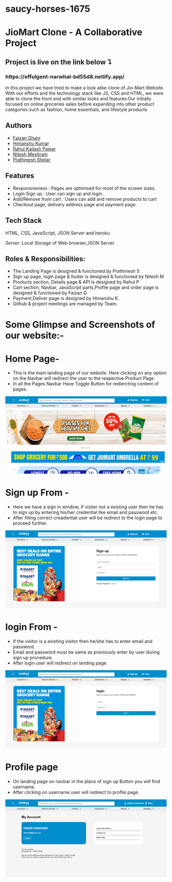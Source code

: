 # saucy-horses-1675
# JioMart Clone - A Collaborative Project
<p> <h2>Project is live on the link below ⮧ </h2> <h3> https://effulgent-narwhal-bd55d8.netlify.app/ </h3> </p>

In this project we have tried to make a look alike clone of Jio-Mart Website. With our efforts and the technology stack like JS, CSS and HTML, we were able to clone the front end with similar looks and features.Our initially focused on online groceries sales before expanding into other product categories such as fashion, home essentials, and lifestyle products


## Authors

- [Faizan Ghani](https://github.com/faizanghani2222)
- [Himanshu Kumar](https://github.com/Himanshu0894)
- [Rahul Kailash Pawar](https://github.com/Rahul7874)
- [Nitesh Meshram](https://github.com/nilmes)
- [Prathmesh Shelar](https://github.com/PrathmeshS-0595)


## Features

- Responsiveness : Pages are optimised for most of the screen sizes.
- Login Sign up : User can sign up and login.
- Add/Remove from cart : Users can add and remove products to cart
- Checkout page, delivery address page and payment page.


## Tech Stack

HTML, CSS, JavaScript, JSON Server and heroku 

*Server:* Local Storage of Web browser,JSON Server


## Roles & Responsibilities:
- The Landing Page is designed & functioned by Prathmesh S
- Sign up page, login page & footer is designed & functioned by Nitesh M
- Products section, Details page & API is designed by Rahul P
- Cart section, Navbar, JavaScript parts,Profile page and order page is designed & functioned by Faizan G
- Payment,Deliver  page is designed by Himanshu K.
- Github & project meetings are managed by Team.

# Some Glimpse and Screenshots of our website:-

# Home Page-
- This is the main landing page of our website. Here clicking on any option on the Navbar will redirect the user to the respective Product Page.
- In all the Pages Navbar Have Toggle Button for rediercting content of pages.

![JioMart](https://github.com/nilmes/jiomart-Screenshot/blob/main/Screenshot%202022-12-05%20213412.png?raw=true)
# Sign up From -
- Here we have a sign in window, if visiter not a existing user then he has to sign up by entering his/her credential like email and password etc.
- After filling correct creadential user will be redirect to the login page to proceed further.

![Screenshot (654)](https://github.com/nilmes/jiomart-Screenshot/blob/main/sign%20up.png?raw=true)


# login From -
- if the visitor is  a existing visitor then he/she has to enter email and password.
- Email and password must be same as previously enter by user during sign up procedure.
- After login user will redirect on landing page. 

![Screenshot (653)](https://github.com/nilmes/jiomart-Screenshot/blob/main/log%20in.png?raw=true)


# Profile page
- On landing page on navbar in the place of sign up Button you will find username.
- After clicking on username user will redirect to profile page. 



![Screenshot (657)](https://github.com/nilmes/jiomart-Screenshot/blob/main/user%20profile%20page.png?raw=true)



